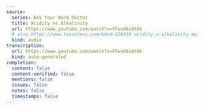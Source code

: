 ```yaml
---
source:
  series: Ask Your Herb Doctor
  title: Acidity vs Alkalinity
  url: https://www.youtube.com/watch?v=FFwxd6i8tOk
  # also https://www.toxinless.com/kmud-120316-acidity-x-alkalinity.mp3
  kind: audio
transcription:
  url: https://www.youtube.com/watch?v=FFwxd6i8tOk
  kind: auto-generated
completion:
  content: false
  content-verified: false
  mentions: false
  issues: false
  notes: false
  timestamps: false
---
```

